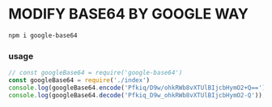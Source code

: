 # MODIFY BASE64 BY GOOGLE WAY

```bash
npm i google-base64
```

### usage
```js
// const googleBase64 = require('google-base64')
const googleBase64 = require('./index')
console.log(googleBase64.encode('Pfkiq/D9w/ohkRWb8vXTUlBIjcbHymO2+Q==')); //Pfkiq_D9w_ohkRWb8vXTUlBIjcbHymO2-Q
console.log(googleBase64.decode('Pfkiq_D9w_ohkRWb8vXTUlBIjcbHymO2-Q')); //Pfkiq/D9w/ohkRWb8vXTUlBIjcbHymO2+Q==
```